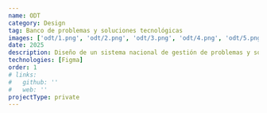 ```yaml
---
name: ODT
category: Design
tag: Banco de problemas y soluciones tecnológicas
images: ['odt/1.png', 'odt/2.png', 'odt/3.png', 'odt/4.png', 'odt/5.png', 'odt/6.png']
date: 2025
description: Diseño de un sistema nacional de gestión de problemas y soluciones tecnológicas que facilita la organización, el análisis y la identificación de oportunidades estratégicas de innovación en Cuba.
technologies: [Figma]
order: 1
# links:
#   github: ''
#   web: ''
projectType: private
---
```

